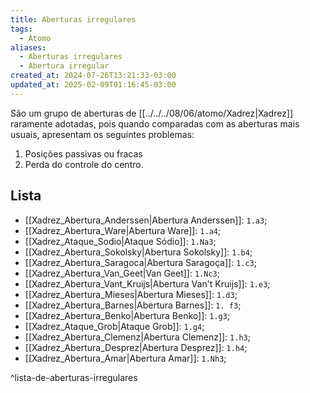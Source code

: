 ```yaml
---
title: Aberturas irregulares
tags:
  - Átomo
aliases:
  - Aberturas irregulares
  - Abertura irregular
created_at: 2024-07-26T13:21:33-03:00
updated_at: 2025-02-09T01:16:45-03:00
---
```


São um grupo de aberturas de [[../../../08/06/atomo/Xadrez|Xadrez]] raramente adotadas, pois quando comparadas com as aberturas mais usuais, apresentam os seguintes problemas:  
1. Posições passivas ou fracas
2. Perda do controle do centro.
## Lista
- [[Xadrez_Abertura_Anderssen|Abertura Anderssen]]: `1.a3`;
- [[Xadrez_Abertura_Ware|Abertura Ware]]: `1.a4`;
- [[Xadrez_Ataque_Sodio|Ataque Sódio]]: `1.Na3`;
- [[Xadrez_Abertura_Sokolsky|Abertura Sokolsky]]: `1.b4`;
- [[Xadrez_Abertura_Saragoca|Abertura Saragoça]]: `1.c3`;
- [[Xadrez_Abertura_Van_Geet|Van Geet]]: `1.Nc3`;
- [[Xadrez_Abertura_Vant_Kruijs|Abertura Van't Kruijs]]: `1.e3`;
- [[Xadrez_Abertura_Mieses|Abertura Mieses]]: `1.d3`;
- [[Xadrez_Abertura_Barnes|Abertura Barnes]]: `1. f3`;
- [[Xadrez_Abertura_Benko|Abertura Benko]]: `1.g3`;
- [[Xadrez_Ataque_Grob|Ataque Grob]]: `1.g4`;
- [[Xadrez_Abertura_Clemenz|Abertura Clemenz]]: `1.h3`;
- [[Xadrez_Abertura_Desprez|Abertura Desprez]]: `1.h4`;
- [[Xadrez_Abertura_Amar|Abertura Amar]]: `1.Nh3`;

^lista-de-aberturas-irregulares
